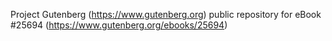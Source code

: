 Project Gutenberg (https://www.gutenberg.org) public repository for eBook #25694 (https://www.gutenberg.org/ebooks/25694)
